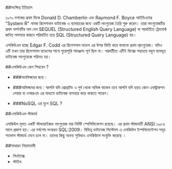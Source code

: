 ##সংক্ষিপ্ত ইতিহাস

১৯৭০ দশকের প্রথম দিকে Donald D. Chamberlin এবং Raymond F. Boyce আইবিএমের "System R" নামক রিলেশনাল ডাটাবেজ এ ব্যাবহারের জন্য একটি লাংগুয়েজ তৈরি শুরু করেন। তারা লাংগুয়েজটির প্রথম ভার্সনটির নাম দেন SEQUEL (Structured English Query Language) যা পরবর্তিতে ট্রেডমার্ক জনিত সমস্যার কারনে পরিবর্তিত হয়ে SQL (Structured Query Language) হয়।

 এসকিউএল হচ্ছে Edgar F. Codd এর রিলেশনাল মডেল এর উপর ভিত্তি করে বানানো প্রথম ল্যাংগুয়েজ। যদিও এটি তখন তার রিলেশনাল মডেলের সাথে পুরোপুরি সামঞ্জস্য পূর্ন ছিল না। পরবর্তীতে এটিই বিশ্বের সবচেয়ে বহুল ব্যাবহৃত ডাটাবেজ লাংগুয়েজে পরিনত হয়।

##এসকিউএল কেন শিখবেন ?

* ###অনভিঙ্গদের জন্য :


* ###অভিঙ্গদের জন্য :
 আপনি যদি প্রোগ্রামিং এ পুর্ব থেকে অভিঙ্গ থাকেন তবে আপনি যদি হয়ত কোন এবস্ট্রাকশন লেয়ার বা ওআরএম এর মাধ্যমে ডাটাবেজ ব্যাবহার করে থাকতে পারেন। 
 
* ###NoSQL এর যুগে SQL ?
 

##এসকিউএল স্টান্ডার্ড

এসকিউল মূলত একটি স্টান্ডারাইজড লাংগুয়েজ যার নির্দিষ্ট স্পেসিফিকেশন রয়েছে। এর প্রথম স্টান্ডার্ডটি ANSI ১৯৮৬ সালে প্রকাশ হয়। এর সর্বশেষ সংস্করন SQL:2009। বিভিন্ন ডাটাবেজ সিস্টেমস এ এসকিউল ইম্পলিমেন্টেশন সমূহ শতভাগ স্টান্ডার্ড মেনে চলে না। তাদের কিছু অনন্য সুবিধাও এসকিউলে সংযুক্তি করেছে ।

##সাধারন নিয়ামাবলী
* সিনট্যাক্স
* স্টাইল
    